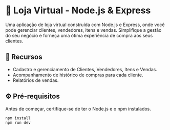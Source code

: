# 🛒 Loja Virtual - Node.js & Express

Uma aplicação de loja virtual construída com Node.js e Express, onde você pode gerenciar clientes, vendedores, itens e vendas. Simplifique a gestão do seu negócio e forneça uma ótima experiência de compra aos seus clientes.

## 🚀 Recursos

- Cadastro e gerenciamento de Clientes, Vendedores, Itens e Vendas.
- Acompanhamento de histórico de compras para cada cliente.
- Relatórios de vendas.

## ⚙️ Pré-requisitos

Antes de começar, certifique-se de ter o Node.js e o npm instalados.

```bash
npm install
npm run dev
